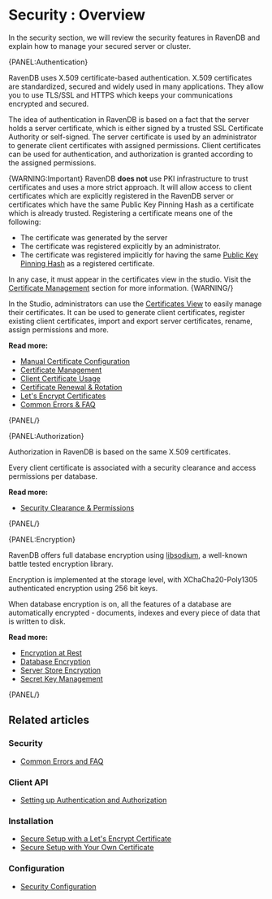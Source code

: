 # Security : Overview

In the security section, we will review the security features in RavenDB and explain how to manage your secured server or cluster.

{PANEL:Authentication}

RavenDB uses X.509 certificate-based authentication. 
X.509 certificates are standardized, secured and widely used in many applications. They allow you to use TLS/SSL and HTTPS which keeps your communications encrypted and secured.

The idea of authentication in RavenDB is based on a fact that the server holds a server certificate, which is either signed by a trusted SSL Certificate Authority or self-signed. The server certificate is used by an administrator to generate client certificates with assigned permissions. Client certificates can be used for authentication, and authorization is granted according to the assigned permissions.

{WARNING:Important}
RavenDB **does not** use PKI infrastructure to trust certificates and uses a more strict approach. It will allow access to client certificates which are explicitly registered in the RavenDB server or certificates which have the same Public Key Pinning Hash as a certificate which is already trusted.
Registering a certificate means one of the following:  

* The certificate was generated by the server
* The certificate was registered explicitly by an administrator. 
* The certificate was registered implicitly for having the same [Public Key Pinning Hash](authentication/certificate-renewal-and-rotation#implicit-trust-by-public-key-pinning-hash) as a registered certificate. 

In any case, it must appear in the certificates view in the studio. Visit the [Certificate Management](authentication/certificate-management) section for more information.
{WARNING/}

In the Studio, administrators can use the [Certificates View](../../server/security/authentication/certificate-configuration) to easily manage their certificates. It can be used to generate client certificates, register existing client certificates, import and export server certificates, rename, assign permissions and more.

**Read more:**

- [Manual Certificate Configuration](../../server/security/authentication/certificate-configuration)
- [Certificate Management](../../server/security/authentication/certificate-management)
- [Client Certificate Usage](../../server/security/authentication/client-certificate-usage)
- [Certificate Renewal & Rotation](../../server/security/authentication/certificate-renewal-and-rotation)
- [Let's Encrypt Certificates](../../server/security/authentication/lets-encrypt-certificates)
- [Common Errors & FAQ](../../server/security/common-errors-and-faq)

{PANEL/}

{PANEL:Authorization}

Authorization in RavenDB is based on the same X.509 certificates.

Every client certificate is associated with a security clearance and access permissions per database. 

**Read more:**

- [Security Clearance & Permissions](../../server/security/authorization/security-clearance-and-permissions)

{PANEL/}

{PANEL:Encryption}

RavenDB offers full database encryption using [libsodium](https://download.libsodium.org/doc/), a well-known battle tested encryption library. 

Encryption is implemented at the storage level, with XChaCha20-Poly1305 authenticated encryption using 256 bit keys. 

When database encryption is on, all the features of a database are automatically encrypted - documents, indexes and every piece of data that is written to disk.

**Read more:**

- [Encryption at Rest](../../server/security/encryption/encryption-at-rest)
- [Database Encryption](../../server/security/encryption/database-encryption)
- [Server Store Encryption](../../server/security/encryption/server-store-encryption)
- [Secret Key Management](../../server/security/encryption/secret-key-management)

{PANEL/}

## Related articles

### Security 

- [Common Errors and FAQ](../../server/security/common-errors-and-faq)

### Client API

- [Setting up Authentication and Authorization](../../client-api/setting-up-authentication-and-authorization)

### Installation

- [Secure Setup with a Let's Encrypt Certificate](../../start/installation/setup-wizard#secure-setup-with-a-let)
- [Secure Setup with Your Own Certificate](../../start/installation/setup-wizard#secure-setup-with-your-own-certificate)

### Configuration

- [Security Configuration](../../server/configuration/security-configuration)
